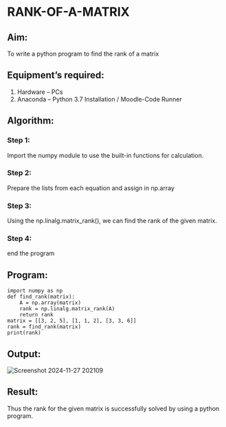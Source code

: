 # RANK-OF-A-MATRIX
## Aim:
To write a python program to find the rank of a matrix
## Equipment’s required:
1. 	Hardware – PCs
2. 	Anaconda – Python 3.7 Installation / Moodle-Code Runner
## Algorithm:
### Step 1: 
Import the numpy module to use the built-in functions for calculation.
### Step 2:
Prepare the lists from each equation and assign in np.array
### Step 3: 
Using the np.linalg.matrix_rank(), we can find the rank of the given matrix.
### Step 4:
end the program
## Program:
```
import numpy as np
def find_rank(matrix):
    A = np.array(matrix)
    rank = np.linalg.matrix_rank(A)  
    return rank
matrix = [[3, 2, 5], [1, 1, 2], [3, 3, 6]]
rank = find_rank(matrix)
print(rank)
```
## Output:
![Screenshot 2024-11-27 202109](https://github.com/user-attachments/assets/d37ee1c0-bea4-4718-b2c6-ac9fcef2b677)


## Result:
Thus the rank for the given matrix is successfully solved by  using a python program.

